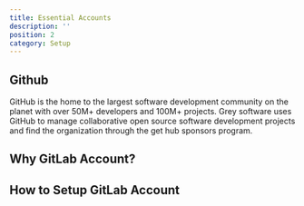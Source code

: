 ```yaml
---
title: Essential Accounts
description: ''
position: 2
category: Setup
---
```


## Github 

GitHub is the home to the largest software development community on the planet with over 50M+ developers and 100M+ projects. Grey software uses GitHub to manage collaborative open source software development projects and find the organization through the get hub sponsors program. 




## Why GitLab Account?
## How to Setup GitLab Account

